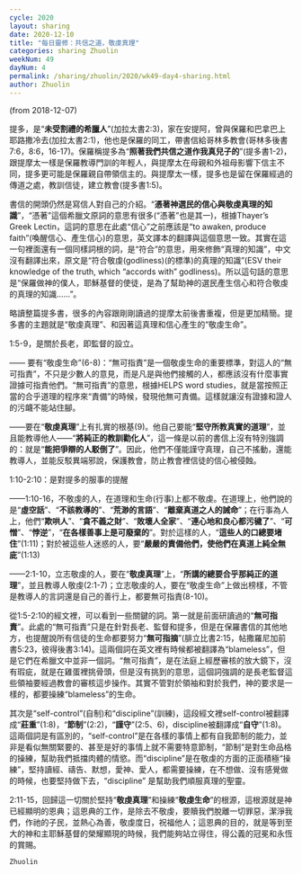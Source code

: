```yaml
---
cycle: 2020
layout: sharing
date: 2020-12-10
title: "每日靈修：共信之道，敬虔真理"
categories: sharing Zhuolin
weekNum: 49
dayNum: 4
permalink: /sharing/zhuolin/2020/wk49-day4-sharing.html
author: Zhuolin
---
```

(from 2018-12-07)

提多，是“**未受割禮的希臘人**”(加拉太書2:3)，家在安提阿，曾與保羅和巴拿巴上耶路撒冷去(加拉太書2:1)，他也是保羅的同工，帶書信給哥林多教會(哥林多後書7:6，8:6，16-17)。保羅稱提多為“**照著我們共信之道作我真兒子的**”(提多書1-2)，跟提摩太一樣是保羅教導門訓的年輕人，與提摩太在母親和外祖母影響下信主不同，提多更可能是保羅親自帶領信主的。與提摩太一樣，提多也是留在保羅經過的傳道之處，教訓信徒，建立教會(提多書1:5)。  

書信的開頭仍然是寫信人對自己的介紹。“**憑著神選民的信心與敬虔真理的知識**”，“憑著”這個希臘文原詞的意思有很多(“憑著”也是其一)，根據Thayer’s Greek Lectin，這詞的意思在此處“信心”之前應該是“to awaken, produce faith”(喚醒信心、產生信心)的意思，英文譯本的翻譯與這個意思一致。其實在這一句裡面還有一個同樣詞根的詞，是“符合”的意思，用來修飾“真理的知識”，中文沒有翻譯出來，原文是“符合敬虔(godliness)(的標準)的真理的知識”(ESV their knowledge of the truth, which “accords with” godliness)。所以這句話的意思是“保羅做神的僕人，耶穌基督的使徒，是為了幫助神的選民產生信心和符合敬虔的真理的知識……”。  

略讀整篇提多書，很多的內容跟剛剛讀過的提摩太前後書重複，但是更加精簡。提多書的主題就是“敬虔真理”、和因著這真理和信心產生的“敬虔生命”。  

1:5-9，是關於長老，即監督的設立。  

—— 要有“敬虔生命”(6-8)：“無可指責”是一個敬虔生命的重要標準，對這人的“無可指責”，不只是少數人的意見，而是凡是與他們接觸的人，都應該沒有什麼事實證據可指責他們。“無可指責”的意思，根據HELPS word studies，就是當按照正當的合乎道理的程序來“責備”的時候，發現他無可責備。這樣就讓沒有證據和證人的污衊不能站住腳。  

——要在“**敬虔真理**”上有扎實的根基(9)。他自己要能“**堅守所教真實的道理**”，並且能教導他人——“**將純正的教訓勸化人**”，這一條是以前的書信上沒有特別強調的：就是“**能把爭辯的人駁倒了**”。因此，他們不僅能謹守真理，自己不搖動，還能教導人，並能反駁異端邪說，保護教會，防止教會裡信徒的信心被侵蝕。  

1:10-2:10：是對提多的服事的提醒  

——1:10-16，不敬虔的人，在道理和生命(行事)上都不敬虔。在道理上，他們說的是“**虛空話**”、“**不該教導的**”、“**荒渺的言語**”、“**離棄真道之人的誡命**”；在行事為人上，他們“**欺哄人**”、“**貪不義之財**”、“**敗壞人全家**”、“**連心地和良心都污穢了**”、“**可憎**”、“**悖逆**”，“**在各樣善事上是可廢棄的**”。對於這樣的人，“**這些人的口總要堵住**”(1:11)；對於被這些人迷惑的人，要“**嚴嚴的責備他們，使他們在真道上純全無庛**”(1:13)  

——2:1-10，立志敬虔的人，要在“**敬虔真理**”上，“**所講的總要合乎那純正的道理**”，並且教導人敬虔(2:1-7)；立志敬虔的人，要在“敬虔生命”上做出榜樣，不管是教導人的言詞還是自己的善行上，都要無可指責(8-10)。  

從1:5-2:10的經文裡，可以看到一些關鍵的詞。第一就是前面研讀過的“**無可指責**”。此處的“無可指責”只是在針對長老、監督和提多，但是在保羅書信的其他地方，也提醒說所有信徒的生命都要努力“**無可指摘**”(腓立比書2:15，帖撒羅尼加前書5:23，彼得後書3:14)。這兩個詞在英文裡有時候都被翻譯為“blameless”，但是它們在希臘文中並非一個詞。“無可指責”，是在法庭上經歷審核的放大鏡下，沒有瑕疵，就是在雞蛋裡挑骨頭，但是沒有挑到的意思，這個詞強調的是長老監督這些領袖要經過教會的審核這步操作。其實不管對於領袖和對於我們，神的要求是一樣的，都要操練“blameless”的生命。  

其次是“self-control”(自制)和“discipline”(訓練)，這段經文裡self-control被翻譯成“**莊重**”(1:8)，“**節制**”(2:2)，“**謹守**”(2:5、6)，discipline被翻譯成“**自守**”(1:8)。這兩個詞是有區別的，“self-control”是在各樣的事情上都有自我節制的能力，並非是看似無關緊要的、甚至是好的事情上就不需要特意節制，“節制”是對生命品格的操練，幫助我們抵擋肉體的情慾。而“discipline”是在敬虔的方面的正面積極“操練”，堅持讀經、禱告、默想，愛神、愛人，都需要操練，在不想做、沒有感覺做的時候，也要堅持做下去，“discipline” 是幫助我們順服真理的聖靈。  

2:11-15，回歸這一切關於堅持“**敬虔真理**”和操練“**敬虔生命**”的根源，這根源就是神已經顯明的恩典；這恩典的工作，是除去不敬虔，要贖我們脫離一切罪惡，潔淨我們，作祂的子民，並熱心為善，敬虔度日，祝福他人；這恩典的目的，就是等到至大的神和主耶穌基督的榮耀顯現的時候，我們能夠站立得住，得公義的冠冕和永恆的賞賜。  

`Zhuolin`  
